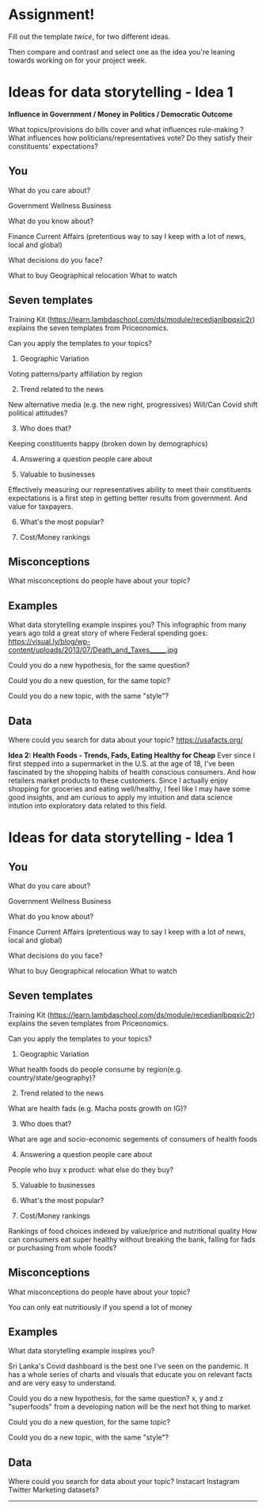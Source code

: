 # Assignment!

Fill out the template *twice*, for two different ideas.

Then compare and contrast and select one as the idea you're leaning towards
working on for your project week.


# Ideas for data storytelling - Idea 1

**Influence in Government / Money in Politics / Democratic Outcome**
<p>What topics/provisions do bills cover and what influences rule-making ? What influences how politicians/representatives vote? Do they satisfy their constituents' expectations? 

## You

What do you care about?

Government
Wellness
Business


What do you know about?

Finance
Current Affairs (pretentious way to say I keep with a lot of news, local and global)


What decisions do you face?

What to buy
Geographical relocation
What to watch


## Seven templates

Training Kit (https://learn.lambdaschool.com/ds/module/recedjanlbpqxic2r) explains the seven templates from Priceonomics.

Can you apply the templates to your topics? 

1. Geographic Variation

Voting patterns/party affiliation by region


2. Trend related to the news

New alternative media (e.g. the new right, progressives)
Will/Can Covid shift political attitudes?


3. Who does that?

Keeping constituents happy (broken down by demographics)

4. Answering a question people care about


5. Valuable to businesses

Effectively measuring our representatives ability to meet their constituents expectations is a first step in getting better results from government. And value for taxpayers.

6. What's the most popular?


7. Cost/Money rankings


## Misconceptions

What misconceptions do people have about your topic?


## Examples

What data storytelling example inspires you?
This infographic from many years ago told a great story of where Federal spending goes: https://visual.ly/blog/wp-content/uploads/2013/07/Death_and_Taxes_____.jpg

Could you do a new hypothesis, for the same question?


Could you do a new question, for the same topic?


Could you do a new topic, with the same "style"?


## Data

Where could you search for data about your topic?
https://usafacts.org/


**Idea 2: Health Foods - Trends, Fads, Eating Healthy for Cheap** 
Ever since I first stepped into a supermarket in the U.S. at the age of 18, I've been fascinated by the shopping habits of health conscious consumers. And how retailers market products to these customers. Since I actually enjoy shopping for groceries and eating well/healthy, I feel like I may have some good insights, and am curious to apply my intuition and data science intution into exploratory data related to this field.

# Ideas for data storytelling - Idea 1

## You

What do you care about?

Government
Wellness
Business


What do you know about?

Finance
Current Affairs (pretentious way to say I keep with a lot of news, local and global)


What decisions do you face?

What to buy
Geographical relocation
What to watch


## Seven templates

Training Kit (https://learn.lambdaschool.com/ds/module/recedjanlbpqxic2r) explains the seven templates from Priceonomics.

Can you apply the templates to your topics? 

1. Geographic Variation

What health foods do people consume by region(e.g. country/state/geography)?


2. Trend related to the news

What are health fads (e.g. Macha posts growth on IG)? 

3. Who does that?

What are age and socio-economic  segements of consumers of health foods  


4. Answering a question people care about

People who buy x product: what else do they buy?

5. Valuable to businesses


6. What's the most popular?


7. Cost/Money rankings

Rankings of food choices indexed by value/price and nutritional quality
How can consumers eat super healthy without breaking the bank, falling for fads or purchasing from whole foods?



## Misconceptions

What misconceptions do people have about your topic?

You can only eat nutritiously if you spend a lot of money 

## Examples

What data storytelling example inspires you?

Sri Lanka's Covid dashboard is the best one I've seen on the pandemic. It has a whole series of charts and visuals that educate you on relevant facts and are very easy to understand.

Could you do a new hypothesis, for the same question?
x, y and z "superfoods" from a developing nation will be the next hot thing to market 

Could you do a new question, for the same topic?



Could you do a new topic, with the same "style"?


## Data

Where could you search for data about your topic?
Instacart
Instagram
Twitter
Marketing datasets?

---

